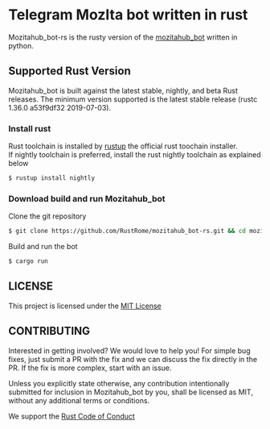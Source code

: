 # Telegram MozIta bot written in rust

Mozitahub_bot-rs is the rusty version of the [mozitahub_bot](https://github.com/MozillaItalia/mozitahub_bot) written in python.

## Supported Rust Version
Mozitahub_bot is built against the latest stable, nightly, and beta Rust releases. The minimum version supported is the latest stable release (rustc 1.36.0 a53f9df32 2019-07-03).

### Install rust
Rust toolchain is installed by [rustup](https://rustup.rs/) the official rust toochain installer.  
If nightly toolchain is preferred, install the rust nightly toolchain as explained below
```bash
$ rustup install nightly
```

### Download build and run Mozitahub_bot
Clone the git repository
```bash
$ git clone https://github.com/RustRome/mozitahub_bot-rs.git && cd mozitahub_bot-rs
```
Build and run the bot
```bash
$ cargo run
```

## LICENSE
This project is licensed under the [MIT License](https://github.com/RustRome/mozitahub_bot-rs/blob/master/LICENSE)

## CONTRIBUTING
Interested in getting involved? We would love to help you! For simple bug fixes, just submit a PR with the fix and we can discuss the fix directly in the PR. If the fix is more complex, start with an issue.

Unless you explicitly state otherwise, any contribution intentionally submitted for inclusion in Mozitahub_bot by you, shall be licensed as MIT, without any additional terms or conditions.

We support the [Rust Code of Conduct](https://www.rust-lang.org/policies/code-of-conduct)
